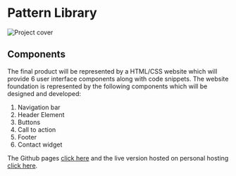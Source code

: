# Pattern Library

![Project cover](http://podeanu-alexandru.com/pattern-library/fig.gif)

## Components
The final product will be represented by a HTML/CSS website which will provide 6 user interface components along with code snippets. The website foundation is represented by the following components which will be designed and developed:

1. Navigation bar
2. Header Element
3. Buttons
4. Call to action
5. Footer
6. Contact widget

The Github pages [click here][1] and
the live version hosted on personal hosting [click here][2].

[1]: http://alexpodeanu.me/patternlibrary "Github pages"
[2]: http://podeanu-alexandru.com/pattern-library "Website version"